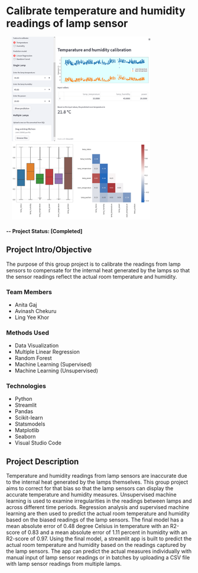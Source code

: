 # Calibrate temperature and humidity readings of lamp sensor

<img alt="Streamlit app for calibrating the temperature and humidity readings of lamp sensor" title="Streamlit app for calibrating the temperature and humidity readings of lamp sensor" src="reports/img/streamlitapp.png" width="375"  hspace="15"> <img alt="Exploratory data analysis of room temperature and lamp sensor readings" title="Exploratory data analysis of room temperature and lamp sensor readings" src="reports/img/roomlampeda.png" width="375"  hspace="15">

#### -- Project Status: [Completed]

## Project Intro/Objective
The purpose of this group project is to calibrate the readings from lamp sensors to compensate for the internal heat generated by the lamps so that the sensor readings reflect the actual room temperature and humidity.

### Team Members
* Anita Gaj
* Avinash Chekuru
* Ling Yee Khor

### Methods Used
* Data Visualization
* Multiple Linear Regression
* Random Forest
* Machine Learning (Supervised)
* Machine Learning (Unsupervised)

### Technologies
* Python
* Streamlit
* Pandas
* Scikit-learn
* Statsmodels
* Matplotlib
* Seaborn
* Visual Studio Code

## Project Description
Temperature and humidity readings from lamp sensors are inaccurate due to the internal heat generated by the lamps themselves. This group project aims to correct for that bias so that the lamp sensors can display the accurate temperature and humidity measures. Unsupervised machine learning is used to examine irregularities in the readings between lamps and across different time periods. Regression analysis and supervised machine learning are then used to predict the actual room temperature and humidity based on the biased readings of the lamp sensors. The final model has a mean absolute error of 0.48 degree Celsius in temperature with an R2-score of 0.83 and a mean absolute error of 1.11 percent in humidity with an R2-score of 0.97.  Using the final model, a streamlit app is built to predict the actual room temperature and humidity based on the readings captured by the lamp sensors. The app can predict the actual measures individually with manual input of lamp sensor readings or in batches by uploading a CSV file with lamp sensor readings from multiple lamps.